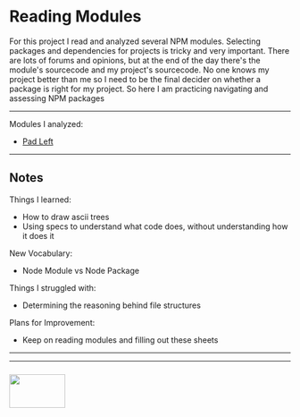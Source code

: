 # Reading Modules

For this project I read and analyzed several NPM modules.  Selecting packages and dependencies for projects is tricky and very important.  There are lots of forums and opinions, but at the end of the day there's the module's sourcecode and my project's sourcecode.  No one knows my project better than me so I need to be the final decider on whether a package is right for my project.  So here I am practicing navigating and assessing NPM packages

---

Modules I analyzed:
* [Pad Left](./Pad-Left.md)


---

## Notes

Things I learned:
* How to draw ascii trees
* Using specs to understand what code does, without understanding how it does it

New Vocabulary:
* Node Module vs Node Package

Things I struggled with:
* Determining the reasoning behind file structures

Plans for Improvement:
* Keep on reading modules and filling out these sheets

___
___
### <a href="http://elewa.education/blog" target="_blank"><img src="https://user-images.githubusercontent.com/18554853/36629698-eb7ed6d0-1959-11e8-9a78-7acd2652186e.png" width="100" height="60"/></a>


